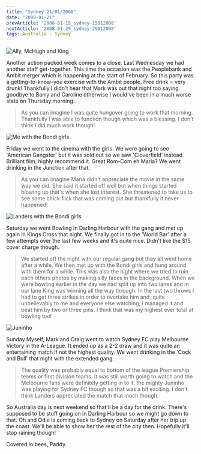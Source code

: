 ```yaml
---
title: "Sydney 21/01/2008"
date: "2008-01-21"
prevArticle: '2008-01-15_sydney-15012008'
nextArticle: '2008-01-29_sydney-29012008'
tags: Australia - Sydney
---
```

![Ally, McHugh and King](/images/P1190287.JPG "Another perfectly good photo ruined!")

Another action packed week comes to a close. Last Wednesday we had another staff get-together. This time the occasion was the Peoplebank and Ambit merger which is happening at the start of February. So this party was a getting-to-know-you exercise with the Ambit people. Free drink = very drunk! Thankfully I didn't hear that Mark was out that night too saying goodbye to Barry and Caroline otherwise I would've been in a much worse state on Thursday morning.
> As you can imagine I was quite hungover going to work that morning. Thankfully I was able to function though which was a blessing. I don't think I did much work though!

![Me with the Bondi girls](/images/P1201938.JPG "Me with the Bondi girls")

Friday we went to the cinema with the girls. We were going to see 'American Gangster' but it was sold out so we saw 'Cloverfield' instead. Brilliant film, highly recommend it. Great Rom-Com eh Maria? We went drinking in the Junction after that.
> As you can imagine Maria didn't appreciate the movie in the same way we did. She said it started off well but when things started blowing up that's when she lost interest. She threatened to take us to see some chick flick that was coming out but thankfully it never happened!

![Landers with the Bondi girls](/images/P1201922.JPG "Landers with the Bondi girls")

Saturday we went Bowling in Darling Harbour with the gang and met up again in Kings Cross that night. We finally got in to the 'World Bar' after a few attempts over the last few weeks and it's quite nice. Didn't like the $15 cover charge though.
> We started off the night with our regular gang but they all went home after a while. We then met up with the Bondi girls and hung around with them for a while. This was also the night where we tried to ruin each others photos by making silly faces in the background. When we were bowling earlier in the day we had split up into two lanes and in our lane King was winning all the way through. In the last two throws I had to get three strikes in order to overtake him and, quite unbelievably to me and everyone else watching, I managed it and beat him by two or three pins. I think that was my highest ever total at bowling too!

![Juninho](/images/P1200316.JPG "Juninho taking a free kick")

Sunday Myself, Mark and Craig went to watch Sydney FC play Melbourne Victory in the A-League. It ended up as a 2-2 draw and it was quite an entertaining match if not the highest quality. We went drinking in the 'Cock and Bull' that night with the extended gang.
> The quality was probably equal to bottom of the league Premiership teams or first division teams. It was still worth going to watch and the Melbourne fans were definitely getting in to it. the mighty Juninho was playing for Sydney FC though so that was a bit exciting. I don't think Landers appreciated the match that much though.

So Australia day is next weekend so that'll be a day for the drink. There's supposed to be stuff going on in Darling Harbour so we might go down to that. Oh and Odie is coming back to Sydney on Saturday after her trip up the coast. We'll be able to show her the rest of the city then. Hopefully it'll stop raining though!

Covered in bees,
Paddy.